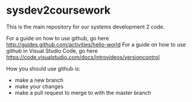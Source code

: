 # sysdev2coursework

This is the main repository for our systems development 2 code.

For a guide on how to use github, go here http://guides.github.com/activities/hello-world
For a guide on how to use github in Visual Studio Code, go here https://code.visualstudio.com/docs/introvideos/versioncontrol

How you should use github is:

 - make a new branch
 - make your changes
 - make a pull request to merge to with the master branch